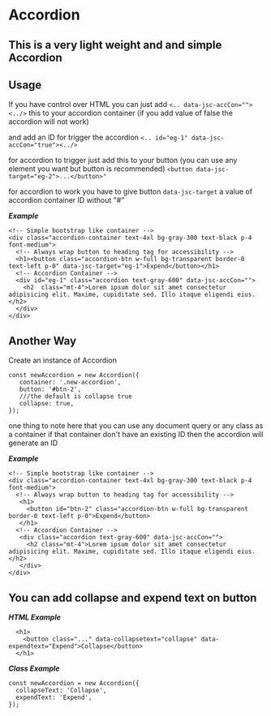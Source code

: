# Accordion

## This is a very light weight and and simple Accordion

## Usage 
If you have control over HTML you can just add `<.. data-jsc-accCon=""><../>` this to your accordion container (if you add value of false the accordion will not work) 

and add an ID for trigger the accordion
 `<.. id="eg-1" data-jsc-accCon="true"><../>`

for accordion to trigger just add this to your button (you can use any element you want but button is recommended)
`<button data-jsc-target="eg-2">...</button>"`

for accordion to work you have to give button `data-jsc-target` a value of accordion container ID without "#"

***Example***
```
<!-- Simple bootstrap like container -->
<div class="accordion-container text-4xl bg-gray-300 text-black p-4 font-medium">
  <!-- Always wrap button to heading tag for accessibility -->
  <h1><button class="accordion-btn w-full bg-transparent border-0 text-left p-0" data-jsc-target="eg-1">Expend</button></h1>
  <!-- Accordion Container -->
  <div id="eg-1" class="accordion text-gray-600" data-jsc-accCon="">
    <h2  class="mt-4">Lorem ipsum dolor sit amet consectetur adipisicing elit. Maxime, cupiditate sed. Illo itaque eligendi eius.</h2>
  </div>
</div>
```

## Another Way
Create an instance of Accordion
```
const newAccordion = new Accordion({	
   container: '.new-accordion',
   button: '#btn-2',
   ///the default is collapse true
   collapse: true,
});
```
one thing to note here that you can use any document query or any class as a container if that container don't have an existing ID then the accordion will generate an ID

***Example***
```
<!-- Simple bootstrap like container -->
<div class="accordion-container text-4xl bg-gray-300 text-black p-4 font-medium">
  <!-- Always wrap button to heading tag for accessibility -->
   <h1>
     <button id="btn-2" class="accordion-btn w-full bg-transparent border-0 text-left p-0">Expend</button>
   </h1>
  <!-- Accordion Container -->
   <div class="accordion text-gray-600" data-jsc-accCon="">
     <h2 class="mt-4">Lorem ipsum dolor sit amet consectetur adipisicing elit. Maxime, cupiditate sed. Illo itaque eligendi eius.</h2>
   </div>
</div>
```

## You can add collapse and expend text on button

***HTML Example***

```
  <h1>
    <button class="..." data-collapsetext="collapse" data-expendtext="Expend">Collapse</button>
  </h1>
```

***Class Example***
```
const newAccordion = new Accordion({	
  collapseText: 'Collapse',
  expendText: 'Expend',
});
```
